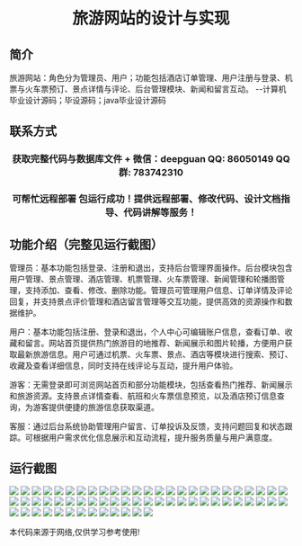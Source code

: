 <p><h1 align="center">旅游网站的设计与实现</h1></p>

## 简介
旅游网站：角色分为管理员、用户；功能包括酒店订单管理、用户注册与登录、机票与火车票预订、景点详情与评论、后台管理模块、新闻和留言互动。    --计算机毕业设计源码；毕设源码；java毕业设计源码


## 联系方式
<p><h3 align="center">获取完整代码与数据库文件 + 微信：deepguan QQ: 86050149 QQ群: 783742310</h3></p>
<p><h3 align="center">可帮忙远程部署 包运行成功！提供远程部署、修改代码、设计文档指导、代码讲解等服务！</h3></p>

## 功能介绍（完整见运行截图）
管理员：基本功能包括登录、注册和退出，支持后台管理界面操作。后台模块包含用户管理、景点管理、酒店管理、机票管理、火车票管理、新闻管理和轮播图管理，支持添加、查看、修改、删除功能。管理员可管理用户信息、订单详情及评论回复，并支持景点评价管理和酒店留言管理等交互功能，提供高效的资源操作和数据维护。

用户：基本功能包括注册、登录和退出，个人中心可编辑账户信息，查看订单、收藏和留言。网站首页提供热门旅游目的地推荐、新闻展示和图片轮播，方便用户获取最新旅游信息。用户可通过机票、火车票、景点、酒店等模块进行搜索、预订、收藏及查看详细信息，同时支持在线评论与互动，提升用户体验。

游客：无需登录即可浏览网站首页和部分功能模块，包括查看热门推荐、新闻展示和旅游资源。支持景点详情查看、航班和火车票信息预览，以及酒店预订信息查询，为游客提供便捷的旅游信息获取渠道。

客服：通过后台系统协助管理用户留言、订单投诉及反馈，支持问题回复和状态跟踪。可根据用户需求优化信息展示和互动流程，提升服务质量与用户满意度。


## 运行截图
![](img/001.jpg)
![](img/002.jpg)
![](img/003.jpg)
![](img/004.jpg)
![](img/005.jpg)
![](img/006.jpg)
![](img/007.jpg)
![](img/008.jpg)
![](img/009.jpg)
![](img/010.jpg)
![](img/011.jpg)
![](img/012.jpg)
![](img/013.jpg)
![](img/014.jpg)
![](img/015.jpg)
![](img/016.jpg)
![](img/017.jpg)
![](img/018.jpg)
![](img/019.jpg)
![](img/020.jpg)
![](img/021.jpg)
![](img/022.jpg)
![](img/023.jpg)
![](img/024.jpg)
![](img/025.jpg)
![](img/026.jpg)
![](img/027.jpg)
![](img/028.jpg)
![](img/029.jpg)
![](img/030.jpg)
![](img/031.jpg)
![](img/032.jpg)
![](img/033.jpg)
![](img/034.jpg)
![](img/035.jpg)
![](img/036.jpg)
![](img/037.jpg)
![](img/038.jpg)
![](img/039.jpg)
![](img/040.jpg)
![](img/041.jpg)
![](img/042.jpg)
![](img/043.jpg)
![](img/044.jpg)
![](img/045.jpg)
![](img/046.jpg)
![](img/047.jpg)
![](img/048.jpg)
![](img/049.jpg)
![](img/050.jpg)
![](img/051.jpg)
![](img/052.jpg)
![](img/053.jpg)
![](img/054.jpg)
![](img/055.jpg)
![](img/056.jpg)
![](img/057.jpg)
![](img/058.jpg)
![](img/059.jpg)
![](img/060.jpg)
![](img/061.jpg)
![](img/062.jpg)
![](img/063.jpg)

<p>本代码来源于网络,仅供学习参考使用!</p>
